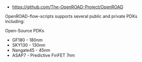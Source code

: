 

* https://github.com/The-OpenROAD-Project/OpenROAD

OpenROAD-flow-scripts supports several public and private PDKs including:

Open-Source PDKs

* GF180 - 180nm
* SKY130 - 130nm
* Nangate45 - 45nm
* ASAP7 - Predictive FinFET 7nm
